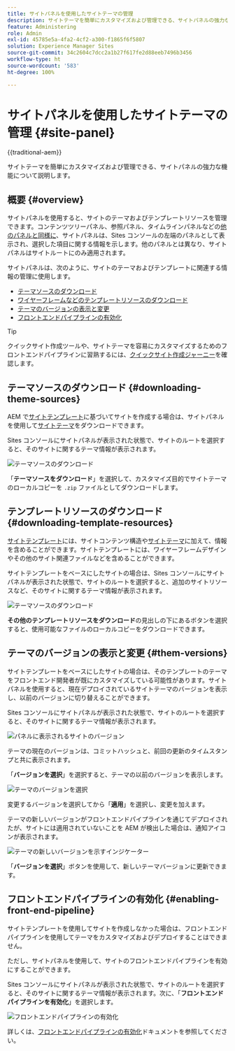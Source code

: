 ```yaml
---
title: サイトパネルを使用したサイトテーマの管理
description: サイトテーマを簡単にカスタマイズおよび管理できる、サイトパネルの強力な機能について説明します。
feature: Administering
role: Admin
exl-id: 45785e5a-4fa2-4cf2-a300-f1865f6f5807
solution: Experience Manager Sites
source-git-commit: 34c2604c7dcc2a1b27f617fe2d88eeb7496b3456
workflow-type: ht
source-wordcount: '583'
ht-degree: 100%

---
```



# サイトパネルを使用したサイトテーマの管理 {#site-panel}

{{traditional-aem}}

サイトテーマを簡単にカスタマイズおよび管理できる、サイトパネルの強力な機能について説明します。

## 概要 {#overview}

サイトパネルを使用すると、サイトのテーマおよびテンプレートリソースを管理できます。コンテンツツリーパネル、参照パネル、タイムラインパネルなどの[他のパネルと同様に](/help/sites-cloud/authoring/sites-console/console-side-panel.md)、サイトパネルは、Sites コンソールの左端のパネルとして表示され、選択した項目に関する情報を示します。他のパネルとは異なり、サイトパネルはサイトルートにのみ適用されます。

サイトパネルは、次のように、サイトのテーマおよびテンプレートに関連する情報の管理に使用します。

* [テーマソースのダウンロード](#downloading-theme-sources)
* [ワイヤーフレームなどのテンプレートリソースのダウンロード](#downloading-template-resources)
* [テーマのバージョンの表示と変更](#theme-vrsions)
* [フロントエンドパイプラインの有効化](#enabling-the-front-end-pipeline)

>[!TIP]
>
>クイックサイト作成ツールや、サイトテーマを容易にカスタマイズするためのフロントエンドパイプラインに習熟するには、[クイックサイト作成ジャーニー](/help/journey-sites/quick-site/overview.md)を確認します。

## テーマソースのダウンロード {#downloading-theme-sources}

AEM で[サイトテンプレート](site-templates.md)に基づいてサイトを作成する場合は、サイトパネルを使用して[サイトテーマ](site-themes.md)をダウンロードできます。

Sites コンソールにサイトパネルが表示された状態で、サイトのルートを選択すると、そのサイトに関するテーマ情報が表示されます。

![テーマソースのダウンロード](/help/sites-cloud/administering/assets/download-theme-wireframe.png)

「**テーマソースをダウンロード**」を選択して、カスタマイズ目的でサイトテーマのローカルコピーを `.zip` ファイルとしてダウンロードします。

## テンプレートリソースのダウンロード {#downloading-template-resources}

[サイトテンプレート](site-templates.md)には、サイトコンテンツ構造や[サイトテーマ](site-themes.md)に加えて、情報を含めることができます。サイトテンプレートには、ワイヤーフレームデザインやその他のサイト関連ファイルなどを含めることができます。

サイトテンプレートをベースにしたサイトの場合は、Sites コンソールにサイトパネルが表示された状態で、サイトのルートを選択すると、追加のサイトリソースなど、そのサイトに関するテーマ情報が表示されます。

![テーマソースのダウンロード](/help/sites-cloud/administering/assets/download-theme-wireframe.png)

**その他のテンプレートリソースをダウンロード**&#x200B;の見出しの下にあるボタンを選択すると、使用可能なファイルのローカルコピーをダウンロードできます。

## テーマのバージョンの表示と変更 {#them-versions}

サイトテンプレートをベースにしたサイトの場合は、そのテンプレートのテーマをフロントエンド開発者が既にカスタマイズしている可能性があります。サイトパネルを使用すると、現在デプロイされているサイトテーマのバージョンを表示し、以前のバージョンに切り替えることができます。

Sites コンソールにサイトパネルが表示された状態で、サイトのルートを選択すると、そのサイトに関するテーマ情報が表示されます。

![パネルに表示されるサイトのバージョン](/help/sites-cloud/administering/assets/theme-versions.png)

テーマの現在のバージョンは、コミットハッシュと、前回の更新のタイムスタンプと共に表示されます。

「**バージョンを選択**」を選択すると、テーマの以前のバージョンを表示します。

![テーマのバージョンを選択](/help/sites-cloud/administering/assets/select-theme-versions.png)

変更するバージョンを選択してから「**適用**」を選択し、変更を加えます。

テーマの新しいバージョンがフロントエンドパイプラインを通じてデプロイされたが、サイトには適用されていないことを AEM が検出した場合は、通知アイコンが表示されます。

![テーマの新しいバージョンを示すインジケーター](/help/sites-cloud/administering/assets/new-theme-version.png)

「**バージョンを選択**」ボタンを使用して、新しいテーマバージョンに更新できます。

## フロントエンドパイプラインの有効化 {#enabling-front-end-pipeline}

サイトテンプレートを使用してサイトを作成しなかった場合は、フロントエンドパイプラインを使用してテーマをカスタマイズおよびデプロイすることはできません。

ただし、サイトパネルを使用して、サイトのフロントエンドパイプラインを有効にすることができます。

Sites コンソールにサイトパネルが表示された状態で、サイトのルートを選択すると、そのサイトに関するテーマ情報が表示されます。次に、「**フロントエンドパイプラインを有効化**」を選択します。

![フロントエンドパイプラインの有効化](/help/sites-cloud/administering/assets/enable-fep.png)

詳しくは、[フロントエンドパイプラインの有効化](enable-front-end-pipeline.md)ドキュメントを参照してください。
